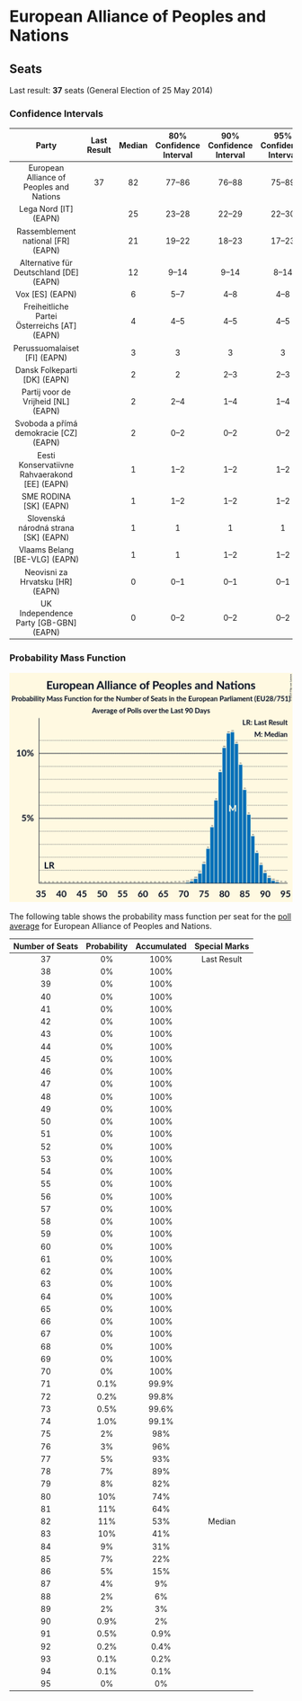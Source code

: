 # European Alliance of Peoples and Nations

## Seats

Last result: **37** seats (General Election of 25 May 2014)

### Confidence Intervals

| Party | Last Result | Median | 80% Confidence Interval | 90% Confidence Interval | 95% Confidence Interval | 99% Confidence Interval |
|:-----:|:-----------:|:------:|:-----------------------:|:-----------------------:|:-----------------------:|:-----------------------:|
| European Alliance of Peoples and Nations | 37 | 82 | 77–86 | 76–88 | 75–89 | 73–91 |
| Lega Nord [IT] (EAPN) | | 25 | 23–28 | 22–29 | 22–30 | 21–31 |
| Rassemblement national [FR] (EAPN) | | 21 | 19–22 | 18–23 | 17–23 | 15–24 |
| Alternative für Deutschland [DE] (EAPN) | | 12 | 9–14 | 9–14 | 8–14 | 8–15 |
| Vox [ES] (EAPN) | | 6 | 5–7 | 4–8 | 4–8 | 4–9 |
| Freiheitliche Partei Österreichs [AT] (EAPN) | | 4 | 4–5 | 4–5 | 4–5 | 3–5 |
| Perussuomalaiset [FI] (EAPN) | | 3 | 3 | 3 | 3 | 3 |
| Dansk Folkeparti [DK] (EAPN) | | 2 | 2 | 2–3 | 2–3 | 2–3 |
| Partij voor de Vrijheid [NL] (EAPN) | | 2 | 2–4 | 1–4 | 1–4 | 1–4 |
| Svoboda a přímá demokracie [CZ] (EAPN) | | 2 | 0–2 | 0–2 | 0–2 | 0–3 |
| Eesti Konservatiivne Rahvaerakond [EE] (EAPN) | | 1 | 1–2 | 1–2 | 1–2 | 0–2 |
| SME RODINA [SK] (EAPN) | | 1 | 1–2 | 1–2 | 1–2 | 1–2 |
| Slovenská národná strana [SK] (EAPN) | | 1 | 1 | 1 | 1 | 1 |
| Vlaams Belang [BE-VLG] (EAPN) | | 1 | 1 | 1–2 | 1–2 | 1–2 |
| Neovisni za Hrvatsku [HR] (EAPN) | | 0 | 0–1 | 0–1 | 0–1 | 0–1 |
| UK Independence Party [GB-GBN] (EAPN) | | 0 | 0–2 | 0–2 | 0–2 | 0–3 |

### Probability Mass Function

![Graph with seats probability mass function not yet produced](average-2019-05-07-seats-pmf-europeanallianceofpeoplesandnations.png "Seats Probability Mass Function")

The following table shows the probability mass function per seat for the [poll average](average-2019-05-07.html) for European Alliance of Peoples and Nations.

| Number of Seats | Probability | Accumulated | Special Marks |
|:---------------:|:-----------:|:-----------:|:-------------:|
| 37 | 0% | 100% | Last Result |
| 38 | 0% | 100% |  |
| 39 | 0% | 100% |  |
| 40 | 0% | 100% |  |
| 41 | 0% | 100% |  |
| 42 | 0% | 100% |  |
| 43 | 0% | 100% |  |
| 44 | 0% | 100% |  |
| 45 | 0% | 100% |  |
| 46 | 0% | 100% |  |
| 47 | 0% | 100% |  |
| 48 | 0% | 100% |  |
| 49 | 0% | 100% |  |
| 50 | 0% | 100% |  |
| 51 | 0% | 100% |  |
| 52 | 0% | 100% |  |
| 53 | 0% | 100% |  |
| 54 | 0% | 100% |  |
| 55 | 0% | 100% |  |
| 56 | 0% | 100% |  |
| 57 | 0% | 100% |  |
| 58 | 0% | 100% |  |
| 59 | 0% | 100% |  |
| 60 | 0% | 100% |  |
| 61 | 0% | 100% |  |
| 62 | 0% | 100% |  |
| 63 | 0% | 100% |  |
| 64 | 0% | 100% |  |
| 65 | 0% | 100% |  |
| 66 | 0% | 100% |  |
| 67 | 0% | 100% |  |
| 68 | 0% | 100% |  |
| 69 | 0% | 100% |  |
| 70 | 0% | 100% |  |
| 71 | 0.1% | 99.9% |  |
| 72 | 0.2% | 99.8% |  |
| 73 | 0.5% | 99.6% |  |
| 74 | 1.0% | 99.1% |  |
| 75 | 2% | 98% |  |
| 76 | 3% | 96% |  |
| 77 | 5% | 93% |  |
| 78 | 7% | 89% |  |
| 79 | 8% | 82% |  |
| 80 | 10% | 74% |  |
| 81 | 11% | 64% |  |
| 82 | 11% | 53% | Median |
| 83 | 10% | 41% |  |
| 84 | 9% | 31% |  |
| 85 | 7% | 22% |  |
| 86 | 5% | 15% |  |
| 87 | 4% | 9% |  |
| 88 | 2% | 6% |  |
| 89 | 2% | 3% |  |
| 90 | 0.9% | 2% |  |
| 91 | 0.5% | 0.9% |  |
| 92 | 0.2% | 0.4% |  |
| 93 | 0.1% | 0.2% |  |
| 94 | 0.1% | 0.1% |  |
| 95 | 0% | 0% |  |


